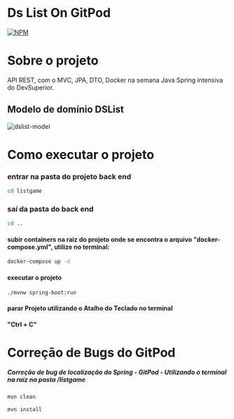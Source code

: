 # Ds List On GitPod
[![NPM](https://img.shields.io/npm/l/react)](https://github.com/RodrigoDeOliveiraSilva/DsListOnGitPod/blob/main/LICENSE) 


# Sobre o projeto
API REST, com o  MVC, JPA, DTO, Docker na semana Java Spring intensiva do DevSuperior.

## Modelo de domínio DSList
![dslist-model](https://github.com/RodrigoDeOliveiraSilva/DsListOnGitPod/assets/97246882/44e69a71-a6b3-4597-ad5a-9f03baf67d94)

# Como executar o projeto

### entrar na pasta do projeto back end
```bash
cd listgame
```
### saí da pasta do back end
```bash
cd ..
```
#### subir containers na raiz do projeto onde se encontra o arquivo "docker-compose.yml", utilize no terminal:
```bash
docker-compose up -d
```
#### executar o projeto
```bash
./mvnw spring-boot:run
```
#### parar Projeto utilizando o Atalho do Teclado no terminal 
#### "Ctrl + C"

# Correção de Bugs do GitPod
##### Correção de bug de localização do Spring - GitPod -  Utilizando o terminal na raiz na pasta /listgame

```bash
mvn clean
```
```bash
mvn install
```

